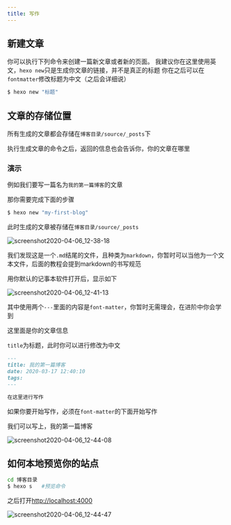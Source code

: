 ```yaml
---
title: 写作
---
```


## 新建文章
你可以执行下列命令来创建一篇新文章或者新的页面。
我建议你在这里使用英文，`hexo new`只是生成你文章的链接，并不是真正的标题
你在之后可以在`fontmatter`修改标题为中文（之后会详细说）

``` bash
$ hexo new "标题"
```

## 文章的存储位置
所有生成的文章都会存储在`博客目录/source/_posts`下

执行生成文章的命令之后，返回的信息也会告诉你，你的文章在哪里

### 演示

例如我们要写一篇名为`我的第一篇博客`的文章

那你需要完成下面的步骤

```bash
$ hexo new "my-first-blog"
```

此时生成的文章被存储在`博客目录/source/_posts`

![screenshot2020-04-06_12-38-18](https://cdn.jsdelivr.net/gh/kjhuanhao/blogcdn/2020/04/06/ed1c751fcf3cf7d27aac9f044e1dbc94.png)

我们发现这是一个`.md`结尾的文件，且种类为`markdown`，你暂时可以当他为一个文本文件，后面的教程会提到markdown的书写规范

用你默认的记事本软件打开后，显示如下

![screenshot2020-04-06_12-41-13](https://cdn.jsdelivr.net/gh/kjhuanhao/blogcdn/2020/04/06/21c7abacc0019f07827e3583f759fbaf.png)

其中使用两个`---`里面的内容是`font-matter`，你暂时无需理会，在进阶中你会学到

这里面是你的文章信息

`title`为标题，此时你可以进行修改为中文

```markdown
---
title: 我的第一篇博客
date: 2020-03-17 12:40:10
tags:
---

在这里进行写作
```

如果你要开始写作，必须在`font-matter`的下面开始写作

我们可以写上，我的第一篇博客

![screenshot2020-04-06_12-44-08](https://cdn.jsdelivr.net/gh/kjhuanhao/blogcdn/2020/04/06/c87f1eadeff8d1251eae0171ea29ec31.png)

## 如何本地预览你的站点

```bash
cd 博客目录
$ hexo s   #预览命令
```

之后打开<http://localhost:4000>

![screenshot2020-04-06_12-44-47](https://cdn.jsdelivr.net/gh/kjhuanhao/blogcdn/2020/04/06/803fb5a10c66357f0559ea2c7b749560.png)


